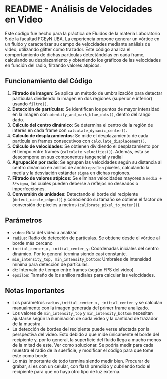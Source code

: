 # README - Análisis de Velocidades en Video

Este código fue hecho para la práctica de Fluidos de la materia Laboratorio 5 de la facultad FCEyN UBA. La experiencia propone generar un vórtice en un fluido y caracterizar su campo de velocidades mediante análisis de video, utilizando glitter como trazador. Este código analiza el comportamiento de dichas partículas detectándolas en cada frame, calculando su desplazamiento y obteniendo los gráficos de las velocidades en función del radio, filtrando valores atípicos.


## Funcionamiento del Código


1. **Filtrado de imagen**: Se aplica un método de umbralización para detectar partículas dividiendo la imagen en dos regiones (superior e inferior) usando `filtro()`. 
2. **Detección de partículas**: Se identifican los puntos de mayor intensidad en la imagen con `identify_and_mark_blue_dots()`, dentro del rango dado.
3. **Cálculo del centro dinámico**: Se determina el centro de la región de interés en cada frame con `calculate_dynamic_center()`. 
4. **Cálculo de desplazamientos**: Se mide el desplazamiento de cada partícula en frames consecutivos con `calculate_displacement()`.
5. **Cálculo de velocidades**: Se obtienen dividiendo el desplazamiento por el tiempo entre frames (`calculate_velocities()`). Además, esta se descompone en sus componentes tangencial y radial
6. **Agrupación por radio**: Se agrupan las velocidades según su distancia al centro dinámico en anillos de ancho `epsilon` píxeles, calculando la media y la desviación estándar `sigma` en dichas regiones.
7. **Filtrado de valores atípicos**: Se eliminan velocidades mayores a `media + 3*sigma`, las cuales pueden deberse a reflejos no deseados o imperfecciones.
8. **Conversión de unidades**: Detectando el borde del recipiente (`detect_circle_edges()`) y conociendo su tamaño se obtiene el factor de conversión de píxeles a metros (`calibrate_pixel_to_meter()`).

## Parámetros 

- `video`: Ruta del video a analizar.
- `radius`: Radio de detección de partículas. Se obtiene desde el vórtice al borde más cercano
- `initial_center_x, initial_center_y`: Coordenadas iniciales del centro dinámico. Por lo general termina siendo casi constante.
- `min_intensity_top, min_intensity_bottom`: Umbrales de intensidad mínima para detección de partículas.
- `dt`: Intervalo de tiempo entre frames (según FPS del video).
- `epsilon`: Tamaño de los anillos radiales para calcular las velocidades.


## Notas Importantes
- Los parámetros `radius,initial_center_x, initial_center_y` se calculan manualmente con la imagen generada del primer frame analizado.
- Los valores de `min_intensity_top` y `min_intensity_bottom` necesitan ajustarse según la iluminación de cada video y la cantidad de trazador de la muestra.
- La detección de bordes del recipiente puede verse afectada por la perspectiva del video. Esto debido a que mide únicamente el borde del recipiente y, por lo general, la superficie del fluido llega a mucho menos de la mitad de este. Ver como solucionar. Se podría medir para cada muestra el radio de la suerficie, y modificar el código para que tome este como borde.
- Lo más importante de todo termina siendo medir bien. Procurar de grabar, si es con un celular, con flash prendido y cubriendo todo el recipiente para que no haya otro tipo de luz externa.





